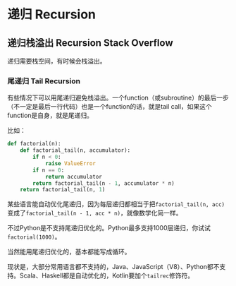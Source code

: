 # 递归 Recursion

## 递归栈溢出 Recursion Stack Overflow

递归需要栈空间，有时候会栈溢出。

### 尾递归 Tail Recursion

有些情况下可以用尾递归避免栈溢出。一个function（或subroutine）的最后一步（不一定是最后一行代码）也是一个function的话，就是tail call，如果这个function是自身，就是尾递归。

比如：
```python
def factorial(n):
    def factorial_tail(n, accumulator):
        if n < 0:
            raise ValueError
        if n == 0:
            return accumulator
        return factorial_tail(n - 1, accumulator * n)
    return factorial_tail(n, 1)
```

某些语言能自动优化尾递归，因为每层递归都相当于把`factorial_tail(n, acc)`变成了`factorial_tail(n - 1, acc * n)`，就像数学化简一样。

不过Python是不支持尾递归优化的。Python最多支持1000层递归，你试试`factorial(1000)`。

当然能用尾递归优化的，基本都能写成循环。

现状是，大部分常用语言都不支持的，Java、JavaScript（V8）、Python都不支持。Scala、Haskell都是自动优化的，Kotlin要加个`tailrec`修饰符。
